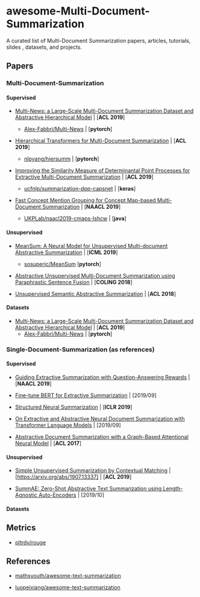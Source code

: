 # awesome-Multi-Document-Summarization
A curated list of Multi-Document Summarization papers, articles, tutorials, slides , datasets, and projects.

## Papers
### Multi-Document-Summarization
#### Supervised
- [Multi-News: a Large-Scale Multi-Document Summarization Dataset and Abstractive Hierarchical Model](https://arxiv.org/abs/1906.01749) | [**ACL 2019**]
  + [Alex-Fabbri/Multi-News](https://github.com/Alex-Fabbri/Multi-News) | [**pytorch**]

- [Hierarchical Transformers for Multi-Document Summarization](https://arxiv.org/abs/1905.13164) | [**ACL 2019**]
  + [nlpyang/hiersumm](https://github.com/nlpyang/hiersumm) | [**pytorch**]

- [Improving the Similarity Measure of Determinantal Point Processes for Extractive Multi-Document Summarization](https://arxiv.org/abs/1906.00072) | [**ACL 2019**]
  + [ucfnlp/summarization-dpp-capsnet](https://github.com/ucfnlp/summarization-dpp-capsnet) | [**keras**]

- [Fast Concept Mention Grouping for Concept Map-based Multi-Document Summarization](https://www.aclweb.org/anthology/N19-1074/) | [**NAACL 2019**]
  + [UKPLab/naacl2019-cmaps-lshcw](https://github.com/UKPLab/naacl2019-cmaps-lshcw) | [**java**]

#### Unsupervised
- [MeanSum: A Neural Model for Unsupervised Multi-document Abstractive Summarization](https://arxiv.org/abs/1810.05739)  | [**ICML 2019**]
  + [sosuperic/MeanSum](https://github.com/sosuperic/MeanSum) [**pytorch**]

- [Abstractive Unsupervised Multi-Document Summarization using Paraphrastic Sentence Fusion](https://www.aclweb.org/anthology/C18-1102/) | [**COLING 2018**]

- [Unsupervised Semantic Abstractive Summarization](https://aclweb.org/anthology/P18-3011/) | [**ACL 2018**]

#### Datasets
- [Multi-News: a Large-Scale Multi-Document Summarization Dataset and Abstractive Hierarchical Model](https://arxiv.org/abs/1906.01749) | [**ACL 2019**]
  + [Alex-Fabbri/Multi-News](https://github.com/Alex-Fabbri/Multi-News) | [**pytorch**]

### Single-Document-Summarization (as references)
#### Supervised
* [Guiding Extractive Summarization with Question-Answering Rewards](https://arxiv.org/abs/1904.02321) | [**NAACL 2019**]

- [Fine-tune BERT for Extractive Summarization](https://arxiv.org/abs/1903.10318) | [2019/09]

- [Structured Neural Summarization](https://arxiv.org/abs/1811.01824) | [**ICLR 2019**]

- [On Extractive and Abstractive Neural Document Summarization with Transformer Language Models](https://arxiv.org/abs/1909.03186) | [2019/09]

- [Abstractive Document Summarization with a Graph-Based Attentional Neural Model](https://www.aclweb.org/anthology/P17-1108/) | [**ACL 2017**]

#### Unsupervised
- [Simple Unsupervised Summarization by Contextual Matching](https://arxiv.org/abs/1907.13337) | [https://arxiv.org/abs/1907.13337] | [**ACL 2019**]

- [SummAE: Zero-Shot Abstractive Text Summarization using Length-Agnostic Auto-Encoders](https://arxiv.org/abs/1910.00998) | [2019/10]

#### Datasets

## Metrics
 + [pltrdy/rouge](https://github.com/pltrdy/rouge)
 
 ## References
 - [mathsyouth/awesome-text-summarization](https://github.com/mathsyouth/awesome-text-summarization)
 
 - [luopeixiang/awesome-text-summarization](https://github.com/luopeixiang/awesome-text-summarization)
